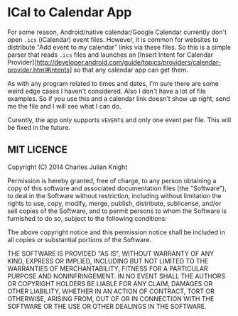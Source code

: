 ICal to Calendar App
====================

For some reason, Android/native calendar/Google Calendar currently don't open `.ics` (iCalendar) event files.
However, it is common for websites to distribute "Add event to my calendar" links via these files. So this is
a simple parser that reads `.ics` files and launches an [Insert Intent for Calendar 
Provider][http://developer.android.com/guide/topics/providers/calendar-provider.html#intents]
so that any calendar app can get them. 

As with any program related to times and dates, I'm sure there are some weird edge cases I haven't considered.
Also I don't have a lot of file examples. So if you use this and a calendar link doesn't show up right, send
me the file and I will see what I can do.

Curently, the app only supports `VEVENT`s and only one event per file. This will be fixed in the future.






MIT LICENCE
-----------

Copyright (C) 2014 Charles Julian Knight

Permission is hereby granted, free of charge, to any person obtaining a copy of this software and associated documentation files (the "Software"), to deal in the 
Software without restriction, including without limitation the rights to use, copy, modify, merge, publish, distribute, sublicense, and/or sell copies of the Software, 
and to permit persons to whom the Software is furnished to do so, subject to the following conditions:

The above copyright notice and this permission notice shall be included in all copies or substantial portions of the Software.

THE SOFTWARE IS PROVIDED "AS IS", WITHOUT WARRANTY OF ANY KIND, EXPRESS OR IMPLIED, INCLUDING BUT NOT LIMITED TO THE WARRANTIES OF MERCHANTABILITY, FITNESS FOR A 
PARTICULAR PURPOSE AND NONINFRINGEMENT. IN NO EVENT SHALL THE AUTHORS OR COPYRIGHT HOLDERS BE LIABLE FOR ANY CLAIM, DAMAGES OR OTHER LIABILITY, WHETHER IN AN ACTION OF 
CONTRACT, TORT OR OTHERWISE, ARISING FROM, OUT OF OR IN CONNECTION WITH THE SOFTWARE OR THE USE OR OTHER DEALINGS IN THE SOFTWARE.

